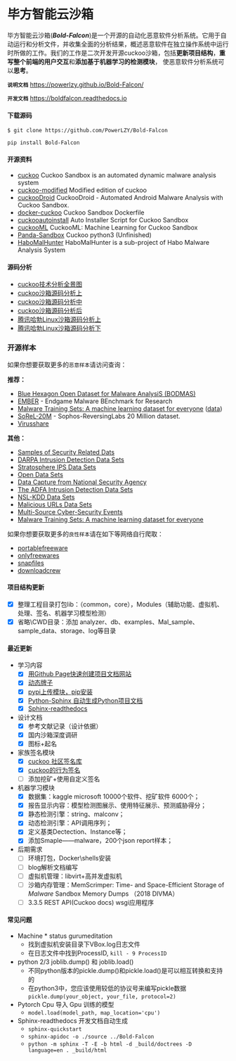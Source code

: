 # 毕方智能云沙箱

毕方智能云沙箱(***Bold-Falcon***)是一个开源的自动化恶意软件分析系统。它用于自动运行和分析文件，并收集全面的分析结果，概述恶意软件在独立操作系统中运行时所做的工作。我们的工作是二次开发开源cuckoo沙箱，包括**更新项目结构**，**重写整个前端的用户交互**和**添加基于机器学习的检测模块**，
使恶意软件分析系统可以**思考**。

**`说明文档`** https://powerlzy.github.io/Bold-Falcon/

**`开发文档`** https://boldfalcon.readthedocs.io

#### 下载源码

```shell
$ git clone https://github.com/PowerLZY/Bold-Falcon
```

```shell
pip install Bold-Falcon
```

#### 开源资料

+ [cuckoo](https://github.com/cuckoosandbox/cuckoo) Cuckoo Sandbox is an automated dynamic malware analysis system
+ [cuckoo-modified](https://github.com/spender-sandbox/cuckoo-modified) Modified edition of cuckoo
+ [cuckooDroid](https://github.com/idanr1986/cuckoo-droid) CuckooDroid - Automated Android Malware Analysis with Cuckoo Sandbox.
+ [docker-cuckoo](https://github.com/blacktop/docker-cuckoo) Cuckoo Sandbox Dockerfile
+ [cuckooautoinstall](https://github.com/buguroo/cuckooautoinstall) Auto Installer Script for Cuckoo Sandbox
+ [cuckooML](https://github.com/honeynet/cuckooml) CuckooML: Machine Learning for Cuckoo Sandbox
+ [Panda-Sandbox](https://github.com/PowerLZY/Panda-Sandbox) Cuckoo python3 (Unfinished)
+ [HaboMalHunter](https://github.com/Tencent/HaboMalHunter#readme_cn) HaboMalHunter is a sub-project of Habo Malware Analysis System

#### 源码分析

+ [cuckoo技术分析全景图](https://cloud.tencent.com/developer/article/1597020)
+ [cuckoo沙箱源码分析上](https://bbs.pediy.com/thread-260038.htm)
+ [cuckoo沙箱源码分析中](https://bbs.pediy.com/thread-260087.htm)
+ [cuckoo沙箱源码分析后](https://bbs.pediy.com/thread-260252.htm)
+ [腾讯哈勃Linux沙箱源码分析上](https://zhuanlan.zhihu.com/p/54756592)
+ [腾讯哈勃Linux沙箱源码分析下](https://zhuanlan.zhihu.com/p/54756845)

### 开源样本

如果你想要获取更多的`恶意样本`请访问查询：

**推荐：**

-   [Blue Hexagon Open Dataset for Malware AnalysiS (BODMAS)](https://whyisyoung.github.io/BODMAS/)
-   [EMBER](https://github.com/elastic/ember) - Endgame Malware BEnchmark for Research
-   [Malware Training Sets: A machine learning dataset for everyone](http://marcoramilli.blogspot.cz/2016/12/malware-training-sets-machine-learning.html) ([data](https://github.com/marcoramilli/MalwareTrainingSets))
-   [SoReL-20M](https://github.com/sophos-ai/SOREL-20M) - Sophos-ReversingLabs 20 Million dataset.
-   [Virusshare](https://virusshare.com/)

**其他：**

+   [Samples of Security Related Dats](http://www.secrepo.com/)
+   [DARPA Intrusion Detection Data Sets](https://www.ll.mit.edu/ideval/data/)
+   [Stratosphere IPS Data Sets](https://stratosphereips.org/category/dataset.html)
+   [Open Data Sets](http://csr.lanl.gov/data/)
+   [Data Capture from National Security Agency](http://www.westpoint.edu/crc/SitePages/DataSets.aspx)
+   [The ADFA Intrusion Detection Data Sets](https://www.unsw.adfa.edu.au/australian-centre-for-cyber-security/cybersecurity/ADFA-IDS-Datasets)
+   [NSL-KDD Data Sets](https://github.com/defcom17/NSL_KDD)
+   [Malicious URLs Data Sets](https://sysnet.ucsd.edu/projects/url)
+   [Multi-Source Cyber-Security Events](http://csr.lanl.gov/data/cyber1/)
+   [Malware Training Sets: A machine learning dataset for everyone](http://marcoramilli.blogspot.cz/2016/12/malware-training-sets-machine-learning.html)

如果你想要获取更多的`良性样本`请在如下等网络自行爬取：

-   [portablefreeware](http://www.portablefreeware.com/)
-   [onlyfreewares](http://www.onlyfreewares.com/)
-   [snapfiles](https://www.snapfiles.com/new/list-whatsnew.html)
-   [downloadcrew](https://downloadcrew.com/)

#### 项目结构更新

  - [x] 整理工程目录打包lib：（common，core），Modules（辅助功能、虚拟机、处理、签名、机器学习模型检测）
  - [x] 省略\CWD目录：添加 analyzer、db、examples、Mal_sample、sample_data、storage、log等目录

#### 最近更新

+ 学习内容
    - [x] [用Github Page快速创建项目文档网站](https://zhuanlan.zhihu.com/p/323457078)
    - [x] [动态牌子](https://img.shields.io)
    - [x] [pypi上传模块，pip安装](https://pypi.org/project/Bold-Falcon/#description) 
    - [x] [Python-Sphinx 自动生成Python项目文档 ](https://www.jianshu.com/p/d4a1347f467b)
    - [x] [Sphinx-readthedocs](https://how-to-use-sphinx-write.readthedocs.io/zh_CN/latest/)
+ 设计文档
    + [x] 参考文献记录（设计依据）
    + [x] 国内沙箱深度调研
    + [x] 图标+起名

+ 家族签名模块
    - [x] [cuckoo 社区签名库](https://github.com/cuckoosandbox/community)
    - [x] [cuckoo的行为签名](https://www.secpulse.com/archives/75180.html)
    - [ ] 添加挖矿+使用自定义签名
+ 机器学习模块
    - [x] 数据集：kaggle microsoft 10000个软件、挖矿软件 6000个；
    - [x] 报告显示内容：模型检测图展示、使用特征展示、预测威胁得分；
    - [x] 静态检测引擎：string、malconv；
    - [x] 动态检测引擎：API调用序列；
    - [x] 定义基类Dectection、Instance等；
    - [x] 添加Smaple——malware，200个json report样本；
+ 后期需求
    + [ ] 环境打包，Docker\shells安装
    + [ ] blog解析文档编写
    + [ ] 虚拟机管理：libvirt+高并发虚拟机
    + [ ] 沙箱内存管理：MemScrimper: Time- and Space-Efficient Storage of *Malware* Sandbox Memory Dumps （2018 DIVMA）
    + [ ] 3.3.5 REST API(Cuckoo docs) wsgi应用程序

#### 常见问题

+ Machine * status gurumeditation
    -  找到虚拟机安装目录下VBox.log日志文件
    -  在日志文件中找到ProcessID, ```kill - 9 ProcessID```
+ python 2/3 joblib.dump() 和 joblib.load()
    - 不同python版本的pickle.dump()和pickle.load()是可以相互转换和支持的
    - 在python3中，您应该使用较低的协议号来编写pickle数据 ```pickle.dump(your_object, your_file, protocol=2)```
+ Pytorch Cpu 导入 Gpu 训练的模型
    - `model.load(model_path, map_location='cpu')`
+ Sphinx-readthedocs 开发文档自动生成
    - `sphinx-quickstart`
    - `sphinx-apidoc -o ./source ../Bold-Falcon`
    - `python -m sphinx -T -E -b html -d _build/doctrees -D language=en . _build/html`



























